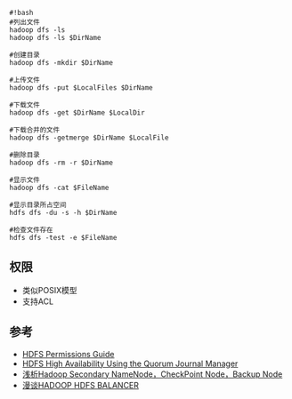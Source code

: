 ```
#!bash
#列出文件
hadoop dfs -ls
hadoop dfs -ls $DirName

#创建目录
hadoop dfs -mkdir $DirName

#上传文件
hadoop dfs -put $LocalFiles $DirName

#下载文件
hadoop dfs -get $DirName $LocalDir

#下载合并的文件
hadoop dfs -getmerge $DirName $LocalFile

#删除目录
hadoop dfs -rm -r $DirName

#显示文件
hadoop dfs -cat $FileName

#显示目录所占空间
hdfs dfs -du -s -h $DirName

#检查文件存在
hdfs dfs -test -e $FileName
```

## 权限
* 类似POSIX模型
* 支持ACL

## 参考
* [HDFS Permissions Guide](http://hadoop.apache.org/docs/current/hadoop-project-dist/hadoop-hdfs/HdfsPermissionsGuide.html)
* [HDFS High Availability Using the Quorum Journal Manager](https://hadoop.apache.org/docs/r2.4.1/hadoop-project-dist/hadoop-hdfs/HDFSHighAvailabilityWithQJM.html)
* [浅析Hadoop Secondary NameNode，CheckPoint Node，Backup Node](http://itindex.net/detail/43805-hadoop-secondary-namenode)
* [漫谈HADOOP HDFS BALANCER](http://www.cnblogs.com/gpcuster/archive/2011/02/16/1956555.html)